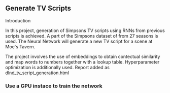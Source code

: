 ## Generate TV Scripts
Introduction

In this project, generation of Simpsons TV scripts using RNNs from previous scripts is achieved. A part of the Simpsons dataset of from 27 seasons is used. The Neural Network will generate a new TV script for a scene at Moe's Tavern.

The project involves the use of embeddings to obtain contectual similarity and map words to numbers together with a lookup table.
Hyperparameter optimization is additionally used.
Report added as dlnd_tv_script_generation.html

### Use a GPU instace to train the network
